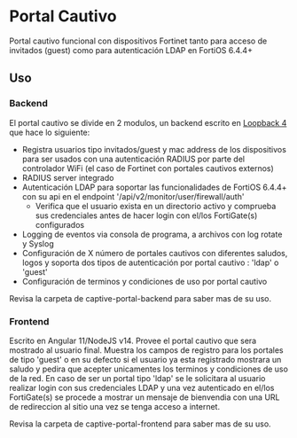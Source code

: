 # Portal Cautivo
Portal cautivo funcional con dispositivos Fortinet tanto para acceso de invitados (guest) como para autenticación LDAP en FortiOS 6.4.4+

## Uso

### Backend
El portal cautivo se divide en 2 modulos, un backend escrito en [Loopback 4](https://loopback.io/) que hace lo siguiente:
* Registra usuarios tipo invitados/guest y mac address de los dispositivos para ser usados con una autenticación RADIUS por parte del controlador WiFi (el caso de Fortinet con portales cautivos externos)
* RADIUS server integrado
* Autenticación LDAP para soportar las funcionalidades de FortiOS 6.4.4+ con su api en el endpoint '/api/v2/monitor/user/firewall/auth'
  - Verifica que el usuario exista en un directorio activo y comprueba sus credenciales antes de hacer login con el/los FortiGate(s) configurados
* Logging de eventos via consola de programa, a archivos con log rotate y Syslog
* Configuración de X número de portales cautivos con diferentes saludos, logos y soporta dos tipos de autenticación por portal cautivo : 'ldap' o 'guest'
* Configuración de terminos y condiciones de uso por portal cautivo

Revisa la carpeta de captive-portal-backend para saber mas de su uso.

### Frontend
Escrito en Angular 11/NodeJS v14. Provee el portal cautivo que sera mostrado al usuario final. Muestra los campos de registro para los portales de tipo 'guest' o en su defecto si el usuario ya esta registrado mostrara un saludo y pedira que acepter unicamentes los terminos y condiciones de uso de la red. En caso de ser un portal tipo 'ldap' se le solicitara al usuario realizar login con sus credenciales LDAP y una vez autenticado en el/los FortiGate(s) se procede a mostrar un mensaje de bienvendia con una URL de redireccion al sitio una vez se tenga acceso a internet.

Revisa la carpeta de captive-portal-frontend para saber mas de su uso.
